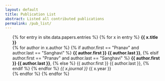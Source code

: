 ```yaml
---
layout: default
title: Publication List
abstract: Listed all contributed publications
permalink: /pub_list/
---
```


<ul>
{% for entry in site.data.papers.entries %}
    {% for x in entry %}
        <b> {{ x.title }} </b><br />
            {% for author in x.author %}
                {% if author.first == "Pranav" and author.last == "Sanghavi" %}
                    <b>{{ author.first }} {{ author.last }}</b>, 
                {% elsif author.first == "Pranav" and author.last == "Sanghavi" %}
                    <b>{{ author.first }} {{ author.last }}</b>,
                {% else %}
                    {{ author.first }} {{ author.last }},
                {% endif %}
            {% endfor %} <i> {{ x.journal }} </i> {{ x.year }}<br /> 
    {% endfor %}
{% endfor %}
</ul>